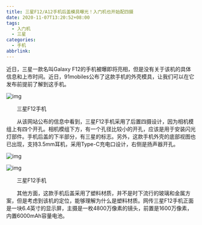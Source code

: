 ```yaml
---
title: 三星F12/A12手机后盖模具曝光！入门机也开始配四摄
date: 2020-11-07T13:20:52+08:00
tags:
  - 入门机
  - 三星
categories:
  - 手机
abbrlink:
---
```


近日，三星一款名叫Galaxy F12的手机被曝即将亮相，但是没有关于该机的具体信息和上市时间。近日，91mobiles公布了这款手机的外壳模具，让我们可以在它发布前提前了解到这手机。

![img](https://cdn.jsdelivr.net/gh/yakeing/Documentation@main/Hexo/images/9987-kcieywa3207798.jpg)

　　三星F12手机

　　从该网站公布的信息中看到，三星F12手机采用了后置四摄设计，因为相机模组上有四个开孔。相机模组下方，有一个孔径比较小的开孔，应该是用于安装闪光灯部件。手机后盖的下半部分，有三星的标志。另外，这款手机外壳的底部视图也已出现，支持3.5mm耳机，采用Type-C充电口设计，右侧是扬声器开孔。

![img](https://cdn.jsdelivr.net/gh/yakeing/Documentation@main/Hexo/images/3ec8-kcieywa3207799.jpg)

![img](https://cdn.jsdelivr.net/gh/yakeing/Documentation@main/Hexo/images/0061-kcieywa3207819.jpg)

　　三星F12手机

　　其他方面，这款手机后盖采用了塑料材质，并不是时下流行的玻璃和金属方案，但是考虑到该机的定位，能够理解为什么是塑料材质。网传三星F12手机正面是一块6.4英寸的显示屏，主摄是一枚4800万像素的镜头，前置是1600万像素，内置6000mAh容量电池。